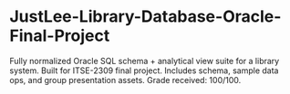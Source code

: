 # JustLee-Library-Database-Oracle-Final-Project
Fully normalized Oracle SQL schema + analytical view suite for a library system. Built for ITSE-2309 final project. Includes schema, sample data ops, and group presentation assets. Grade received: 100/100. 
